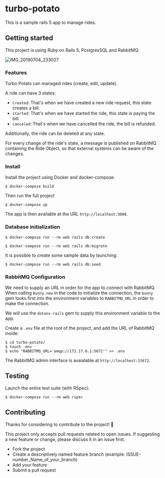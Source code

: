 # turbo-potato

This is a sample rails 5 app to manage rides.

## Getting started

This project is using Ruby on Rails 5, PostgresSQL and RabbitMQ.

![IMG_20190704_233027](https://user-images.githubusercontent.com/5037407/60765802-412a1800-a0a0-11e9-8a4c-85f43d03baba.jpg)

### Features

Turbo Potato can managed rides (create, edit, update).

A ride can have 3 states:
+ `Created`: That's when we have created a new ride request, this state creates a bill.
+ `started`: That's when we have started the ride, this state is paying the bill.
+ `canceled`: That's when we have cancelled the ride, the bill is refunded.

Additionally, the ride can be deleted at any state.

For every change of the ride's state, a message is published on RabbitMQ containing the Ride Object, so that external systems can be aware of the changes.

### Install

Install the project using Docker and docker-compose:
```
$ docker-compose build
```

Then run the full project
```
$ docker-compose up
```

The app is then available at the URL `http://localhost:3000`.

### Database initialization

```
$ docker-compose run --rm web rails db:create
```

```
$ docker-compose run --rm web rails db:migrate
```

It is possible to create some sample data by launching:
```
$ docker-compose run --rm web rails db:seed
```

### RabbitMQ Configuration

We need to supply an URL in order for the app to connect with RabbitMQ.
When calling `Bunny.new` in the code to initialize the connection, the `bunny` gem
looks first into the environment variables to `RABBITMQ_URL` in order to make the connection.

We will use the `dotenv-rails` gem to supply this environment variable to the app.

Create a `.env` file at the root of the project, and add the URL of RabbitMQ inside:
```
$ cd turbo-potato/
$ touch .env
$ echo "RABBITMQ_URL='amqp://172.17.0.1:5672'" >> .env
```

The RabbitMQ admin interface is avaialable at `http://localhost:15672`.

## Testing
Launch the entire test suite (with RSpec):
```
$ docker-compose run --rm web rspec
```

## Contributing

Thanks for considering to contribute to the project! 🎉

This project only accepts pull requests related to open issues.
If suggesting a new feature or change, please discuss it in an issue first.

+ Fork the project
+ Create a descriptively named feature branch (example: ISSUE-number_Name_of_your_branch)
+ Add your feature
+ Submit a pull request
